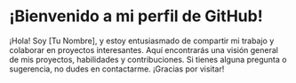 # ¡Bienvenido a mi perfil de GitHub!

¡Hola! Soy [Tu Nombre], y estoy entusiasmado de compartir mi trabajo y colaborar en proyectos interesantes. Aquí encontrarás una visión general de mis proyectos, habilidades y contribuciones. Si tienes alguna pregunta o sugerencia, no dudes en contactarme. ¡Gracias por visitar!
